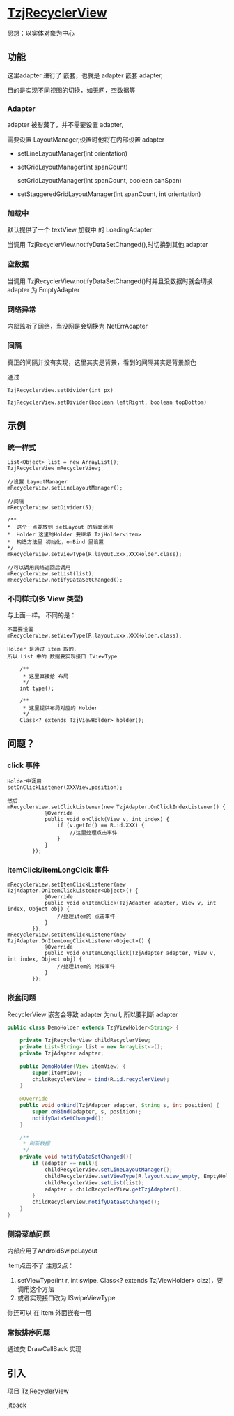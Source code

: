 # [TzjRecyclerView](https://github.com/tzjandroid/TzjRecyclerView)

思想：以实体对象为中心

## 功能
这里adapter 进行了 嵌套，也就是 adapter 嵌套 adapter,

目的是实现不同视图的切换，如无网，空数据等

### Adapter
adapter 被影藏了，并不需要设置 adapter,

需要设置 LayoutManager,设置时他将在内部设置 adapter
- setLineLayoutManager(int orientation)
- setGridLayoutManager(int spanCount)

    setGridLayoutManager(int spanCount, boolean canSpan)
- setStaggeredGridLayoutManager(int spanCount, int orientation)


### 加载中
默认提供了一个 textView 加载中 的 LoadingAdapter

当调用 TzjRecyclerView.notifyDataSetChanged(),时切换到其他 adapter

### 空数据
当调用 TzjRecyclerView.notifyDataSetChanged()时并且没数据时就会切换
adapter 为 EmptyAdapter

### 网络异常
内部监听了网络，当没网是会切换为 NetErrAdapter

### 间隔
真正的间隔并没有实现，这里其实是背景，看到的间隔其实是背景颜色

通过
```text
TzjRecyclerView.setDivider(int px)

TzjRecyclerView.setDivider(boolean leftRight, boolean topBottom)
```

## 示例

### 统一样式
```text
List<Object> list = new ArrayList();
TzjRecyclerView mRecyclerView;

//设置 LayoutManager
mRecyclerView.setLineLayoutManager();

//间隔
mRecyclerView.setDivider(5);

/**
*  这个一点要放到 setLayout 的后面调用
*  Holder 这里的Holder 要继承 TzjHolder<item>
*  构造方法里 初始化，onBind 里设置
*/
mRecyclerView.setViewType(R.layout.xxx,XXXHolder.class);

//可以调用网络返回后调用
mRecyclerView.setList(list);
mRecyclerView.notifyDataSetChanged();
```

### 不同样式(多 View 类型)
与上面一样。
不同的是：
```text
不需要设置 
mRecyclerView.setViewType(R.layout.xxx,XXXHolder.class);

Holder 是通过 item 取的，
所以 List 中的 数据要实现接口 IViewType

    /**
     * 这里直接给 布局
     */
    int type();

    /**
     * 这里提供布局对应的 Holder
     */
    Class<? extends TzjViewHolder> holder();
```

## 问题？
### click 事件
```text
Holder中调用
setOnClickListener(XXXView,position);

然后
mRecyclerView.setClickListener(new TzjAdapter.OnClickIndexListener() {
            @Override
            public void onClick(View v, int index) {
                if (v.getId() == R.id.XXX) {
                    //这里处理点击事件
                }
            }
        });
```

### itemClick/itemLongClcik 事件

```text
mRecyclerView.setItemClickListener(new TzjAdapter.OnItemClickListener<Object>() {
            @Override
            public void onItemClick(TzjAdapter adapter, View v, int index, Object obj) {
                //处理item的 点击事件
            }
        });
mRecyclerView.setItemClickListener(new TzjAdapter.OnItemLongClickListener<Object>() {
            @Override
            public void onItemLongClick(TzjAdapter adapter, View v, int index, Object obj) {
                //处理item的 常按事件
            }
        });
```

### 嵌套问题
RecyclerView 嵌套会导致 adapter 为null,
所以要判断 adapter
```java
public class DemoHolder extends TzjViewHolder<String> {
    
    private TzjRecyclerView childRecyclerView;
    private List<String> list = new ArrayList<>();
    private TzjAdapter adapter;
    
    public DemoHolder(View itemView) {
        super(itemView);
        childRecyclerView = bind(R.id.recyclerView);
    }
    
    @Override
    public void onBind(TzjAdapter adapter, String s, int position) {
        super.onBind(adapter, s, position);
        notifyDataSetChanged();
    }

    /**
     * 刷新数据
     */
    private void notifyDataSetChanged(){
        if (adapter == null){
            childRecyclerView.setLineLayoutManager();
            childRecyclerView.setViewType(R.layout.view_empty, EmptyHolder.class);
            childRecyclerView.setList(list);
            adapter = childRecyclerView.getTzjAdapter();
        }
        childRecyclerView.notifyDataSetChanged();
    }
}
```
### 侧滑菜单问题
内部应用了AndroidSwipeLayout

item点击不了 注意2点：
1. setViewType(int r, int swipe, Class<? extends TzjViewHolder> clzz)，要调用这个方法
2. 或者实现接口改为 ISwipeViewType

你还可以 在 item 外面嵌套一层

### 常按排序问题
通过类 DrawCallBack 实现

## 引入
项目 [TzjRecyclerView](https://github.com/tzjandroid/TzjRecyclerView)

[jitpack](https://www.jitpack.io/#tzjandroid/TzjRecyclerView)
